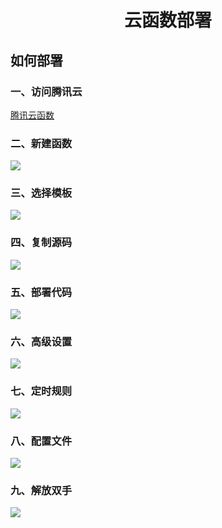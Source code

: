 # <p align="center">云函数部署</p>

## 如何部署

### 一、访问腾讯云
[腾讯云函数](https://console.cloud.tencent.com/scf/list)

### 二、新建函数
![](https://s3.bmp.ovh/imgs/2021/09/d1b0ec0fd22130a2.png)

### 三、选择模板
![](https://z3.ax1x.com/2021/10/02/4b4lhF.png)

### 四、复制源码
![](https://z3.ax1x.com/2021/10/02/4b4wtO.png)

### 五、部署代码
![](https://s3.bmp.ovh/imgs/2021/09/3cfb6e908f2551d5.png)

### 六、高级设置
![](https://s3.bmp.ovh/imgs/2021/09/3506ca64489e6d96.png)

### 七、定时规则
![](https://s3.bmp.ovh/imgs/2021/09/911f19c5e34daac7.png)

### 八、配置文件
![](https://s3.bmp.ovh/imgs/2021/09/ab3e5a182c9affcb.png)

### 九、解放双手
![](https://s3.bmp.ovh/imgs/2021/09/0df8c72197590602.png)
